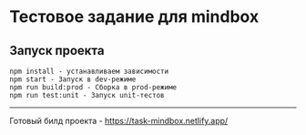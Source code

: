 # Тестовое задание для mindbox

## Запуск проекта

```
npm install - устанавливаем зависимости
npm start - Запуск в dev-режиме
npm run build:prod - Сборка в prod-режиме
npm run test:unit - Запуск unit-тестов
```

---

Готовый билд проекта - https://task-mindbox.netlify.app/
